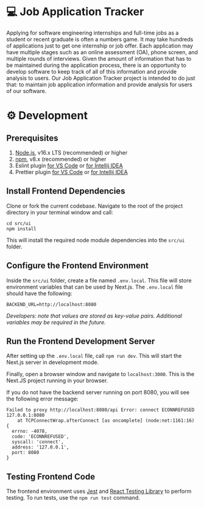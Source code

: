 # 💻 Job Application Tracker

Applying for software engineering internships and full-time jobs as a student or recent graduate is often a numbers game. It may take hundreds of applications just to get one internship or job offer. Each application may have multiple stages such as an online assessment (OA), phone screen, and multiple rounds of interviews. Given the amount of information that has to be maintained during the application process, there is an opportunity to develop software to keep track of all of this information and provide analysis to users. Our Job Application Tracker project is intended to do just that: to maintain job application information and provide analysis for users of our software.

# ⚙️ Development

## Prerequisites

1. [Node.js](https://nodejs.dev/learn/how-to-install-nodejs), v16.x LTS (recommended) or higher
2. [npm](https://docs.npmjs.com/downloading-and-installing-node-js-and-npm), v8.x (recommended) or higher
3. Eslint plugin [for VS Code](https://marketplace.visualstudio.com/items?itemName=dbaeumer.vscode-eslint) or [for Intellij IDEA](https://www.jetbrains.com/help/idea/eslint.html)
4. Prettier plugin [for VS Code](https://marketplace.visualstudio.com/items?itemName=esbenp.prettier-vscode) or [for Intellij IDEA](https://www.jetbrains.com/help/idea/prettier.html)

## Install Frontend Dependencies

Clone or fork the current codebase. Navigate to the root of the project directory in your terminal window and call:

```
cd src/ui
npm install
```

This will install the required node module dependencies into the `src/ui` folder.

## Configure the Frontend Environment

Inside the `src/ui` folder, create a file named `.env.local`. This file will store environment variables that can be used by Next.js. The `.env.local` file should have the following:

```
BACKEND_URL=http://localhost:8080
```

_Developers: note that values are stored as key-value pairs. Additional variables may be required in the future._

## Run the Frontend Development Server

After setting up the `.env.local` file, call `npm run dev`. This will start the Next.js server in development mode.

Finally, open a browser window and navigate to `localhost:3000`. This is the Next.JS project running in your browser.

If you do not have the backend server running on port 8080, you will see the following error message:

```
Failed to proxy http://localhost:8080/api Error: connect ECONNREFUSED 127.0.0.1:8080
    at TCPConnectWrap.afterConnect [as oncomplete] (node:net:1161:16) {
  errno: -4078,
  code: 'ECONNREFUSED',
  syscall: 'connect',
  address: '127.0.0.1',
  port: 8080
}
```

## Testing Frontend Code

The frontend environment uses [Jest](https://jestjs.io/) and [React Testing Library](https://testing-library.com/docs/react-testing-library/intro/) to perform testing. To run tests, use the `npm run test` command.
